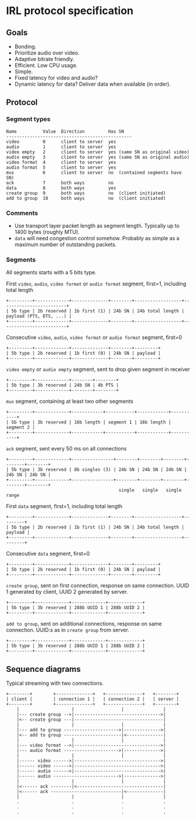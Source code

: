 #  IRL protocol specification

## Goals
- Bonding.
- Prioritize audio over video.
- Adaptive bitrate friendly.
- Efficient. Low CPU usage.
- Simple.
- Fixed latency for video and audio?
- Dynamic latency for data? Deliver data when available (in order).

## Protocol

### Segment types

```
Name          Value  Direction         Has SN
------------------------------------------------
video         0      client to server  yes
audio         1      client to server  yes
video empty   2      client to server  yes (same SN as original video)
audio empty   3      client to server  yes (same SN as original audio)
video format  4      client to server  yes
audio format  5      client to server  yes
mux           6      client to server  no  (contained segments have SN)
ack           7      both ways         no
data          8      both ways         yes
create group  9      both ways         no  (client initiated)
add to group  10     both ways         no  (client initiated)
```

### Comments
- Use transport layer packet length as segment length. Typically up to 1400 bytes (roughly MTU).
- `data` will need congestion control somehow. Probably as simple as a maximum number of outstanding
  packets.

### Segments

All segments starts with a 5 bits type.

First `video`, `audio`, `video format` or `audio format` segment, first=1, including total length

```
+---------+-------------+--------------+--------+------------------+-------------------------+
| 5b type | 2b reserved | 1b first (1) | 24b SN | 24b total length | payload (PTS, DTS, ...) |
+---------+-------------+--------------+--------+------------------+-------------------------+
```

Consecutive `video`, `audio`, `video format` or `audio format` segment, first=0

```
+---------+-------------+--------------+--------+---------+
| 5b type | 2b reserved | 1b first (0) | 24b SN | payload |
+---------+-------------+--------------+--------+---------+
```

`video empty` or `audio empty` segment, sent to drop given segment in receiver

```
+---------+-------------+--------+--------+
| 5b type | 3b reserved | 24b SN | 4b PTS |
+---------+-------------+--------+--------+
```

`mux` segment, containing at least two other segments

```
+---------+-------------+------------+-----------+------------+-----------+
| 5b type | 3b reserved | 16b length | segment 1 | 16b length | segment 2 |
+---------+-------------+------------+-----------+------------+-----------+
```

`ack` segment, sent every 50 ms on all connections

```
+---------+-------------+----------------+--------+--------+--------+--------+--------+
| 5b type | 3b reserved | 8b singles (3) | 24b SN | 24b SN | 24b SN | 24b SN | 24b SN |
+---------+-------------+----------------+--------+--------+--------+--------+--------+
                                           single   single   single        range
```

First `data` segment, first=1, including total length

```
+---------+-------------+--------------+--------+------------------+---------+
| 5b type | 2b reserved | 1b first (1) | 24b SN | 24b total length | payload |
+---------+-------------+--------------+--------+------------------+---------+
```

Consecutive `data` segment, first=0

```
+---------+-------------+--------------+--------+---------+
| 5b type | 2b reserved | 1b first (0) | 24b SN | payload |
+---------+-------------+--------------+--------+---------+
```

`create group`, sent on first connection, response on same connection. UUID 1 generated by
client, UUID 2 generated by server.

```
+---------+-------------+-------------+-------------+
| 5b type | 3b reserved | 288b UUID 1 | 288b UUID 2 |
+---------+-------------+-------------+-------------+
```

`add to group`, sent on additional connections, response on same connection. UUID:s as
in `create group` from server.

```
+---------+-------------+-------------+-------------+
| 5b type | 3b reserved | 288b UUID 1 | 288b UUID 2 |
+---------+-------------+-------------+-------------+
```

## Sequence diagrams

Typical streaming with two connections.

```
+--------+        +--------------+   +--------------+   +--------+
| client |        | connection 1 |   | connection 2 |   | server |
+--------+        +--------------+   +--------------+   +--------+
    |                    |                  |               |
    |--- create group -->|--------------------------------->|
    |<-- create group ---|----------------------------------|
    |                    |                  |               |
    |--- add to group --------------------->|-------------->|
    |<-- add to group ----------------------|<--------------|
    |                    |                  |               |
    |--- video format -->|--------------------------------->|
    |--- audio format --------------------->|-------------->|
    |                    |                  |               |
    |------ video ------>|--------------------------------->|
    |------ video ------>|--------------------------------->|
    |------ audio ------>|--------------------------------->|
    |------ audio ------------------------->|-------------->|
    |                    |                  |               |
    |<------ ack --------|<---------------------------------|
    |<------ ack ---------------------------|<--------------|
    |                    |                  |               |
    .                    .                  .               .
    .                    .                  .               .
    .                    .                  .               .
```
